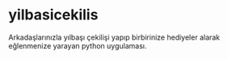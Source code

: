 # yilbasicekilis
Arkadaşlarınızla yılbaşı çekilişi yapıp birbirinize hediyeler alarak eğlenmenize yarayan python uygulaması.
